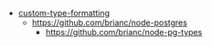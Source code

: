 - [custom-type-formatting](https://github.com/vitaly-t/pg-promise#custom-type-formatting)
    - https://github.com/brianc/node-postgres
        - https://github.com/brianc/node-pg-types